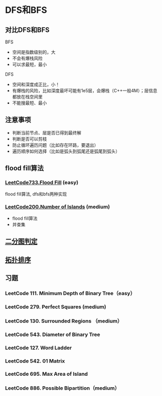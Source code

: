 # DFS和BFS

## 对比DFS和BFS

BFS

- 空间是指数级别的，大
- 不会有爆栈风险
- 可以求最短，最小

DFS

- 空间和深度成正比，小！
- 有爆栈的风险，比如深度最坏可能有1e5层，会爆栈（C++一般4M）；层信息都放在栈空间里
- 不能搜最短、最小

## 注意事项

- 判断当前节点、层是否已得到最终解
- 判断是否可以剪枝
- 防止循环遍历问题（比如存在环路，要退出）
- 遍历顺序如何选择（比如是弧头到弧尾还是弧尾到弧头）

## flood fill算法

### [LeetCode733.Flood Fill](https://github.com/muyids/leetcode/blob/master/algorithms/701-800/733.flood-fill.md) (easy)

flood fill算法, dfs和bfs两种实现

### [LeetCode200.Number of Islands](https://github.com/muyids/leetcode/blob/master/algorithms/201-300/200.number-of-islands.md) (medium)

- flood fill算法
- 并查集

## [二分图判定](./二分图.md)

## [拓扑排序](./拓扑排序.md)

## 习题

### LeetCode 111. Minimum Depth of Binary Tree（easy）

### LeetCode 279. Perfect Squares (medium)

### LeetCode 130. Surrounded Regions （medium）

### LeetCode 543. Diameter of Binary Tree

### LeetCode 127. Word Ladder

### LeetCode 542. 01 Matrix

### LeetCode 695. Max Area of Island

### LeetCode 886. Possible Bipartition（medium）

